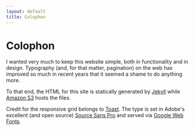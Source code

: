 ```yaml
---
layout: default
title: Colophon
---
```

# Colophon
I wanted very much to keep this website simple, both in functionality and in design. Typography (and, for that matter, pagination) on the web has improved so much in recent years that it seemed a shame to do anything more.

To that end, the HTML for this site is statically generated by [Jekyll](http://jekyllrb.com) while [Amazon S3](http://aws.amazon.com/s3/) hosts the files. 

Credit for the responsive grid belongs to [Toast](http://daneden.me/toast/). The type is set in Adobe's excellent (and open source) [Source Sans Pro](https://github.com/adobe/Source-Sans-Pro) and served via [Google Web Fonts](http://www.google.com/webfonts).